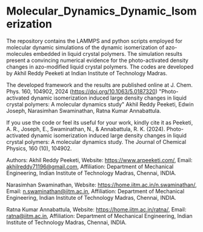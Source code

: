# Molecular_Dynamics_Dynamic_Isomerization
The repository contains the LAMMPS and python scripts employed for molecular dynamic simulations of the dynamic isomerization of azo-molecules embedded in liquid crystal polymers. The simulation results present a convincing numerical evidence for the photo-activated density changes in azo-modified liquid crystal polymers. The codes are developed by Akhil Reddy Peeketi at Indian Institute of Technology Madras. 

The developed framework and the results are published online at J. Chem. Phys. 160, 104902, 2024 (https://doi.org/10.1063/5.0187320) "Photo-activated dynamic isomerization induced large density changes in liquid crystal polymers: A molecular dynamics study" Akhil Reddy Peeketi, Edwin Joseph, Narasimhan Swaminathan, Ratna Kumar Annabattula.

If you use the code or feel its useful for your work, kindly cite it as 
Peeketi, A. R., Joseph, E., Swaminathan, N., & Annabattula, R. K. (2024). Photo-activated dynamic isomerization induced large density changes in liquid crystal polymers: A molecular dynamics study. The Journal of Chemical Physics, 160 (10), 104902.

Authors: Akhil Reddy Peeketi, Website: https://www.arpeeketi.com/, Email: akhilreddy71196@gmail.com, Affiliation: Department of Mechanical Engineering, Indian Institute of Technology Madras, Chennai, INDIA.

Narasimhan Swaminathan, Website: https://home.iitm.ac.in/n.swaminathan/, Email: n.swaminathan@iitm.ac.in, Affiliation: Department of Mechanical Engineering, Indian Institute of Technology Madras, Chennai, INDIA.

Ratna Kumar Annabattula, Website: https://home.iitm.ac.in/ratna/, Email: ratna@iitm.ac.in, Affiliation: Department of Mechanical Engineering, Indian Institute of Technology Madras, Chennai, INDIA.
